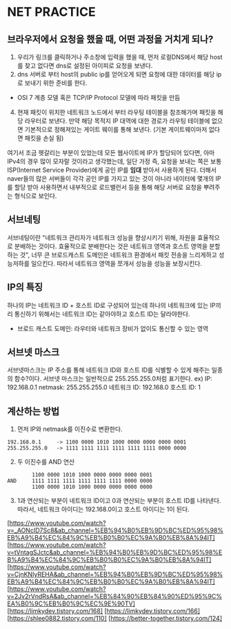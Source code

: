 # NET PRACTICE

## 브라우저에서 요청을 했을 때, 어떤 과정을 거치게 되나?
1. 우리가 링크를 클릭하거나 주소창에 입력을 했을 때, 먼저 로컬DNS에서 해당 host를 찾고 없다면 dns로 설정된 아이피로 요청을 보낸다.
2. dns 서버로 부터 host의 public ip를 얻어오게 되면 요청에 대한 데이터를 해당 ip로 보내기 위한 준비를 한다.
- OSI 7 계층 모델 혹은 TCP/IP Protocol 모델에 따라 패킷을 만듬
4. 현재 패킷이 위치한 네트워크 노드에서 부터 라우팅 테이블을 참조해가며 패킷을 해당 라우터로 보낸다.
만약 해당 목적지 IP 대역에 대한 경로가 라우팅 테이블에 없으면 기본적으로 정해져있는 게이트 웨이를 통해 보낸다. (기본 게이트웨이마저 없다면 패킷을 손실 됨)

여기서 조금 헷갈리는 부분이 있었는데 모든 웹사이트에 IP가 할당되어 있다면, 아마 IPv4의 경우 많이 모자랄 것이라고 생각했는데, 일단 가정 즉, 요청을 보내는 쪽은 보통 ISP(Internet Service Provider)에게 공인 IP를 __임대__ 받아서 사용하게 된다. 더해서 naver들의 많은 서버들이 각각 공인 IP를 가지고 있는 것이 아니라 네이터에 몇개의 IP를 할당 받아 사용하면서 내부적으로 로드밸런서 등을 통해 해당 서버로 요청을 뿌려주는 형식으로 보인다.

## 서브네팅
서브네팅이란 "네트워크 관리자가 네트워크 성능을 향상시키기 위해, 자원을 효율적으로 분배하는 것이다. 효율적으로 분배한다는 것은 네트워크 영역과 호스트 영역을 분할하는 것", 너무 큰 브로드캐스트 도메인은 네트워크 환경에서 패킷 전송을 느리게하고 성능저하를 일으킨다. 따라서 네트워크 영역을 쪼개서 성능을 성능을 보장시킨다.

## IP의 특징
하나의 IP는 네트워크 ID + 호스트 ID로 구성되어 있는데 하나의 네트워크에 있는 IP끼리 통신하기 위해서는 네트워크 ID는 같아야하고 호스트 ID는 달라야한다.

* 브로드 캐스트 도메인: 라우터와 네트워크 장비가 없이도 통신할 수 있는 영역

## 서브넷 마스크
서브넷마스크는 IP 주소를 통해 네트워크 ID와 호스트 ID를 식별할 수 있게 해주는 일종의 함수?이다.
서브넷 마스크는 일반적으로 255.255.255.0처럼 표기한다.
ex)
IP: 192.168.0.1
netmask: 255.255.255.0
네트워크 ID: 192.168.0
호스트 ID: 1
## 계산하는 방법
1. 먼저 IP와 netmask를 이진수로 변환한다.
```
192.168.0.1     -> 1100 0000 1010 1000 0000 0000 0000 0001
255.255.255.0   -> 1111 1111 1111 1111 1111 1111 0000 0000
```
2. 두 이진수를 AND 연산
```
        1100 0000 1010 1000 0000 0000 0000 0001
AND     1111 1111 1111 1111 1111 1111 0000 0000
        1100 0000 1010 1000 0000 0000 0000 0000
```
3. 1과 연산되는 부분이 네트워크 ID이고 0과 연산되는 부분이 호스트 ID를 나타낸다.
따라서, 네트워크 아이디는 192.168.0이고 호스트 아이디는 1이 된다.




[https://www.youtube.com/watch?v=_AONcID7Sc8&ab_channel=%EB%94%B0%EB%9D%BC%ED%95%98%EB%A9%B4%EC%84%9C%EB%B0%B0%EC%9A%B0%EB%8A%94IT]
[https://www.youtube.com/watch?v=tVntagSJctc&ab_channel=%EB%94%B0%EB%9D%BC%ED%95%98%EB%A9%B4%EC%84%9C%EB%B0%B0%EC%9A%B0%EB%8A%94IT]
[https://www.youtube.com/watch?v=CjnKNIyREHA&ab_channel=%EB%94%B0%EB%9D%BC%ED%95%98%EB%A9%B4%EC%84%9C%EB%B0%B0%EC%9A%B0%EB%8A%94IT]
[https://www.youtube.com/watch?v=2Jv2rVndRsA&ab_channel=%EB%84%90%EB%84%90%ED%95%9C%EA%B0%9C%EB%B0%9C%EC%9E%90TV]
[https://limkydev.tistory.com/168]
[https://limkydev.tistory.com/166]
[https://shlee0882.tistory.com/110]
[https://better-together.tistory.com/124]